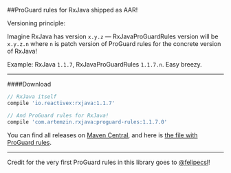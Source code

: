 ##ProGuard rules for RxJava shipped as AAR!

Versioning principle:

Imagine RxJava has version `x.y.z` — RxJavaProGuardRules version will be `x.y.z.n` where `n` is patch version of ProGuard rules for the concrete version of RxJava!

Example: RxJava `1.1.7`, RxJavaProGuardRules `1.1.7.n`. Easy breezy.

------------

####Download

```groovy
// RxJava itself
compile 'io.reactivex:rxjava:1.1.7'

// And ProGuard rules for RxJava!
compile 'com.artemzin.rxjava:proguard-rules:1.1.7.0'
```

You can find all releases on [Maven Central](http://search.maven.org/#search%7Cga%7C1%7Cg%3A%22com.artemzin.rxjava%22%20AND%20a%3A%22proguard-rules%22), and here is [the file with ProGuard rules](rxjava-proguard-rules/proguard-rules.txt).

------------

Credit for the very first ProGuard rules in this library goes to [@felipecsl](https://github.com/felipecsl)!
